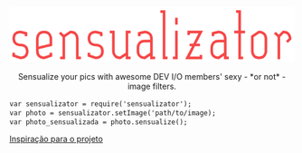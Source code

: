 <p align="center">
  <a href="">
    <img alt="Sensualize your pics with awesome DEV I/O members' sexy - or not - image filters." src="logo.png">
  </a>
</p>

<p align="center">
  Sensualize your pics with awesome DEV I/O members' sexy - *or not* - image filters.
</p>

```
var sensualizator = require('sensualizator');
var photo = sensualizator.setImage('path/to/image);
var photo_sensualizada = photo.sensualize();

```
[Inspiração para o projeto](https://www.facebook.com/photo.php?fbid=565404603623615&set=a.102348799929200.5304.100004622404554&type=3&theater)

